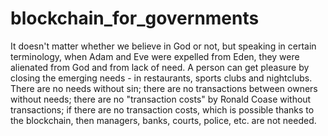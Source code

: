 # blockchain_for_governments
It doesn't matter whether we believe in God or not, but speaking in certain terminology, when Adam and Eve were expelled from Eden, they were alienated from God and from lack of need. A person can get pleasure by closing the emerging needs - in restaurants, sports clubs and nightclubs.  There are no needs without sin; there are no transactions between owners without needs; there are no "transaction сosts" by Ronald Coase without transactions; if there are no transaction costs, which is possible thanks to the blockchain, then managers, banks, courts, police, etc. are not needed.
